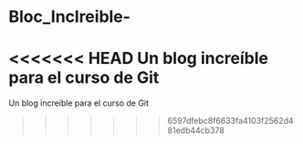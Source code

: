 # Bloc_Inclreible-
<<<<<<< HEAD
Un blog increíble para el curso de Git
=======

Un blog increíble para el curso de Git   

>>>>>>> 6597dfebc8f6633fa4103f2562d481edb44cb378
